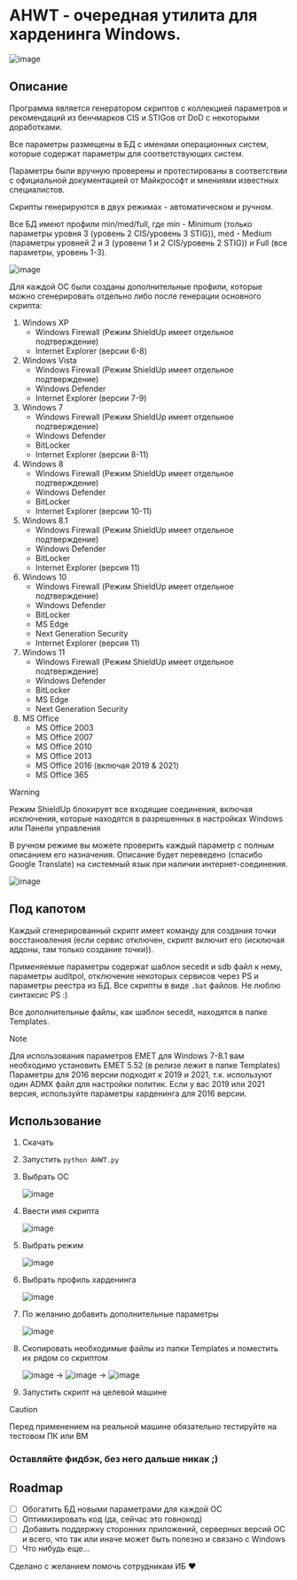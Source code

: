 # AHWT - очередная утилита для харденинга Windows.
![image](https://github.com/n0rthl1ght/ahwt/assets/92512883/baaa0517-bae0-4869-a50e-e1556b084ed5)

## Описание
Программа является генератором скриптов с коллекцией параметров и рекомендаций из бенчмарков CIS и STIGов от DoD с некоторыми доработками.

Все параметры размещены в БД с именами операционных систем, которые содержат параметры для соответствующих систем.

Параметры были вручную проверены и протестированы в соответствии с официальной документацией от Майкрософт и мнениями известных специалистов.

Скрипты генерируются в двух режимах - автоматическом и ручном.

Все БД имеют профили min/med/full, где min - Minimum (только параметры уровня 3 (уровень 2 CIS/уровень 3 STIG)), med - Medium (параметры уровней 2 и 3 (уровени 1 и 2 CIS/уровень 2 STIG)) и Full (все параметры, уровень 1-3).

![image](https://github.com/n0rthl1ght/ahwt/assets/92512883/406eca52-b9d1-44e3-854b-f1e24e037ee6)

Для каждой ОС были созданы дополнительные профили, которые можно сгенерировать отдельно либо после генерации основного скрипта:
1. Windows XP
   - Windows Firewall (Режим ShieldUp имеет отдельное подтверждение)
   - Internet Explorer (версии 6-8)
2. Windows Vista
   - Windows Firewall (Режим ShieldUp имеет отдельное подтверждение)
   - Windows Defender
   - Internet Explorer (версии 7-9)
3. Windows 7
   - Windows Firewall (Режим ShieldUp имеет отдельное подтверждение)
   - Windows Defender
   - BitLocker
   - Internet Explorer (версии 8-11)
4. Windows 8
   - Windows Firewall (Режим ShieldUp имеет отдельное подтверждение)
   - Windows Defender
   - BitLocker
   - Internet Explorer (версии 10-11)
5. Windows 8.1
   - Windows Firewall (Режим ShieldUp имеет отдельное подтверждение)
   - Windows Defender
   - BitLocker
   - Internet Explorer (версия 11)
6. Windows 10
   - Windows Firewall (Режим ShieldUp имеет отдельное подтверждение)
   - Windows Defender
   - BitLocker
   - MS Edge
   - Next Generation Security
   - Internet Explorer (версия 11)
7. Windows 11
   - Windows Firewall (Режим ShieldUp имеет отдельное подтверждение)
   - Windows Defender
   - BitLocker
   - MS Edge
   - Next Generation Security
8. MS Office
   - MS Office 2003
   - MS Office 2007
   - MS Office 2010
   - MS Office 2013
   - MS Office 2016 (включая 2019 & 2021)
   - MS Office 365

> [!WARNING]
> Режим ShieldUp блокирует все входящие соединения, включая исключения, которые находятся в разрешенных в настройках Windows или Панели управления

В ручном режиме вы можете проверить каждый параметр с полным описанием его назначения. Описание будет переведено (спасибо Google Translate) на системный язык при наличии интернет-соединения.

![image](https://github.com/n0rthl1ght/ahwt/assets/92512883/f7be2112-60d7-44e7-b597-bb5cb690455e)

## Под капотом

Каждый сгенерированный скрипт имеет команду для создания точки восстановления (если сервис отключен, скрипт включит его (исключая аддоны, там только создание точки)).

Применяемые параметры содержат шаблон secedit и sdb файл к нему, параметры auditpol, отключение некоторых сервисов через PS и параметры реестра из БД. 
Все скрипты в виде ```.bat``` файлов. Не люблю синтаксис PS :)

Все дополнительные файлы, как шаблон secedit, находятся в папке Templates.

> [!NOTE]
> Для использования параметров EMET для Windows 7-8.1 вам необходимо установить EMET 5.52 (в релизе лежит в папке Templates)
> Параметры для 2016 версии подходят к 2019 и 2021, т.к. используют один ADMX файл для настройки политик. Если у вас 2019 или 2021 версия, используйте параметры харденинга для 2016 версии.

## Использование

1. Скачать
2. Запустить ```python AHWT.py```
3. Выбрать ОС
   
   ![image](https://github.com/n0rthl1ght/ahwt/assets/92512883/9944050a-6efb-4bb1-a845-eed1859c4604)

4. Ввести имя скрипта

   ![image](https://github.com/n0rthl1ght/ahwt/assets/92512883/6ef6f64f-d7ff-4c9c-a802-3e988e1ac7ec)

5. Выбрать режим
   
   ![image](https://github.com/n0rthl1ght/ahwt/assets/92512883/51373b37-c385-40e5-adea-a66be9443935)

6. Выбрать профиль харденинга

   ![image](https://github.com/n0rthl1ght/ahwt/assets/92512883/cf7d3cea-a8e2-4c85-8962-d7ff3fc8209d)

7. По желанию добавить дополнительные параметры

   ![image](https://github.com/n0rthl1ght/ahwt/assets/92512883/429dd5a9-2388-4d16-a4e6-fc35f71a50e6)

8. Скопировать необходимые файлы из папки Templates и поместить их рядом со скриптом

    ![image](https://github.com/n0rthl1ght/ahwt/assets/92512883/531edd63-58b0-489f-9a87-12ed33c08e81) -> ![image](https://github.com/n0rthl1ght/ahwt/assets/92512883/3cbdaf57-74c3-4236-9abf-cb9feaf837f1) -> ![image](https://github.com/n0rthl1ght/ahwt/assets/92512883/b1c0e6dc-6942-4bc4-b779-1988c6824f16)

9. Запустить скрипт на целевой машине

> [!CAUTION]
> Перед применением на реальной машине обязательно тестируйте на тестовом ПК или ВМ

### Оставляйте фидбэк, без него дальше никак ;)

## Roadmap
- [ ] Обогатить БД новыми параметрами для каждой ОС
- [ ] Оптимизировать код (да, сейчас это говнокод)
- [ ] Добавить поддержку сторонних приложений, серверных версий ОС и всего, что так или иначе может быть полезно и связано с Windows
- [ ] Что нибудь еще...

Сделано с желанием помочь сотрудникам ИБ ❤️
